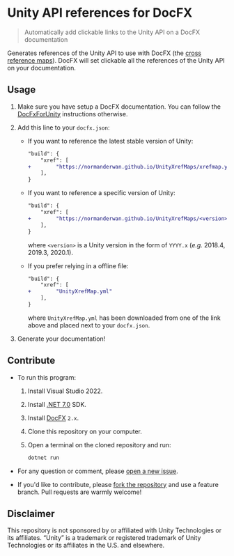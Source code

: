 # Unity API references for DocFX

> Automatically add clickable links to the Unity API on a DocFX documentation

Generates references of the Unity API to use with DocFX (the
[cross reference maps](https://dotnet.github.io/docfx/tutorial/links_and_cross_references.html#cross-reference-between-projects)).
DocFX will set clickable all the references of the Unity API on your documentation.

## Usage

1. Make sure you have setup a DocFX documentation. You can follow the
   [DocFxForUnity](https://github.com/NormandErwan/DocFxForUnity) instructions otherwise.

2. Add this line to your `docfx.json`:

    - If you want to reference the latest stable version of Unity:

        ```diff
        "build": {
            "xref": [
        +        "https://normanderwan.github.io/UnityXrefMaps/xrefmap.yml"
            ],
        }
        ```

    - If you want to reference a specific version of Unity:

        ```diff
        "build": {
            "xref": [
        +        "https://normanderwan.github.io/UnityXrefMaps/<version>/xrefmap.yml"
            ],
        }
        ```

      where `<version>` is a Unity version in the form of `YYYY.x` (*e.g.* 2018.4, 2019.3, 2020.1).

   - If you prefer relying in a offline file:

        ```diff
        "build": {
            "xref": [
        +        "UnityXrefMap.yml"
            ],
        }
        ```

      where `UnityXrefMap.yml` has been downloaded from one of the link above and placed next to your `docfx.json`.

3. Generate your documentation!

## Contribute

- To run this program:

    1. Install Visual Studio 2022.
    2. Install [.NET 7.0](https://dotnet.microsoft.com/download/dotnet) SDK.
    3. Install [DocFX](https://github.com/dotnet/docfx/) `2.x`.
    4. Clone this repository on your computer.
    5. Open a terminal on the cloned repository and run:

        ```sh
        dotnet run
        ```

- For any question or comment, please [open a new issue](https://github.com/NormandErwan/UnityXrefMaps/issues/new).

- If you'd like to contribute, please [fork the repository](https://github.com/NormandErwan/UnityXrefMaps/fork) and use
a feature branch. Pull requests are warmly welcome!

## Disclaimer

This repository is not sponsored by or affiliated with Unity Technologies or its affiliates.
“Unity” is a trademark or registered trademark of Unity Technologies or its affiliates in the U.S. and elsewhere.
